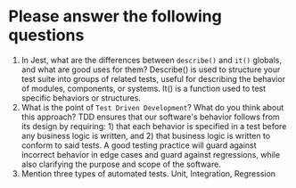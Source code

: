 # Please answer the following questions

1.  In Jest, what are the differences between `describe()` and `it()` globals, and what are good uses for them?
Describe() is used to structure your test suite into groups of related tests, useful for describing the behavior of modules, components, or systems. It() is a function used to test specific behaviors or structures.
2.  What is the point of `Test Driven Development`? What do you think about this approach?
TDD ensures that our software's behavior follows from its design by requiring: 1) that each behavior is specified in a test before any business logic is written, and 2) that business logic is written to conform to said tests.
A good testing practice will guard against incorrect behavior in edge cases and guard against regressions, while also clarifying the purpose and scope of the software.
3.  Mention three types of automated tests.
Unit, Integration, Regression